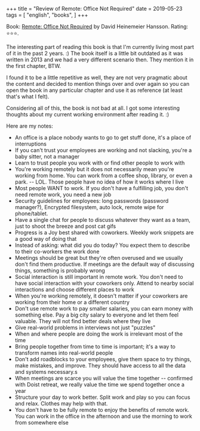 +++
title = "Review of Remote: Office Not Required"
date = 2019-05-23
tags = [
    "english",
    "books",
]
+++

Book: [Remote: Office Not Required](https://www.goodreads.com/book/show/17316682) by David Heinemeier Hansson. Rating: ⭐️⭐️⭐️.

The interesting part of reading this book is that I'm currently living most part of it in the past 2 years. :)
The book itself is a little bit outdated as it was written in 2013 and we had a very different scenario then. They mention it in the first chapter, BTW.

I found it to be a little repetitive as well, they are not very pragmatic about the content and decided to mention things over and over again so you can open the book in any particular chapter and use it as reference (at least that's what I felt).

Considering all of this, the book is not bad at all. I got some interesting thoughts about my current working environment after reading it. :)

Here are my notes:

* An office is a place nobody wants to go to get stuff done, it's a place of interruptions
* If you can't trust your employees are working and not slacking, you're a baby sitter, not a manager
* Learn to trust people you work with or find other people to work with
* You're working remotely but it does not necessarily mean you're working from home. You can work from a coffee shop, library, or even a park. -- LOL. Those people have no idea of how it works where I live
* Most people WANT to work. If you don't have a fulfilling job, you don't need remote work, you need a new job
* Security guidelines for employees: long passwords (password manager?), Encrypted filesystem, auto lock, remote wipe for phone/tablet.
* Have a single chat for people to discuss whatever they want as a team, just to shoot the breeze and post cat gifs
* Progress is a Joy best shared with coworkers. Weekly work snippets are a good way of doing that
* Instead of asking: what did you do today? You expect them to describe to their co-workers the work done
* Meetings should be great but they're often overused and we usually don't find them productive. If meetings are the default way of discussing things, something is probably wrong
* Social interaction is still important in remote work. You don't need to have social interaction with your coworkers only. Attend to nearby social interactions and choose different places to work
* When you're working remotely, it doesn't matter if your coworkers are working from their home or a different country
* Don't use remote work to pay smaller salaries, you can earn money with something else. Pay a big city salary to everyone and let them feel valuable. They will not find better deals where they live
* Give real-world problems in interviews not just "puzzles"
* When and where people are doing the work is irrelevant most of the time
* Bring people together from time to time is important; it's a way to transform names into real-world people
* Don't add roadblocks to your employees, give them space to try things, make mistakes, and improve. They should have access to all the data and systems necessary.s
* When meetings are scarce you will value the time together -- confirmed with Doist retreat, we really value the time we spend together once a year
* Structure your day to work better. Split work and play so you can focus and relax. Clothes may help with that.
* You don't have to be fully remote to enjoy the benefits of remote work. You can work in the office in the afternoon and use the morning to work from somewhere else
